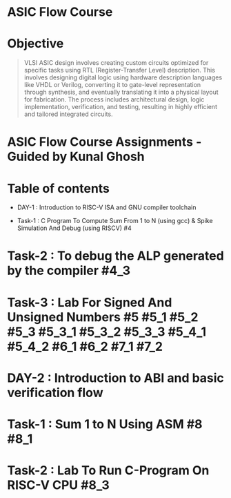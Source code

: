# ASIC Flow Course
# Objective 
> VLSI ASIC design involves creating custom circuits optimized for specific tasks using RTL (Register-Transfer Level) description. This involves designing digital logic using hardware description languages like VHDL or Verilog, converting it to gate-level representation through synthesis, and eventually translating it into a physical layout for fabrication. The process includes architectural design, logic implementation, verification, and testing, resulting in highly efficient and tailored integrated circuits.

# ASIC Flow Course Assignments - Guided by Kunal Ghosh
# Table of contents
+ DAY-1 : Introduction to RISC-V ISA and GNU compiler toolchain
- Task-1 : C Program To Compute Sum From 1 to N (using gcc) & Spike Simulation And Debug (using RISCV) #4

# Task-2 : To debug the ALP generated by the compiler #4_3

# Task-3 : Lab For Signed And Unsigned Numbers #5 #5_1 #5_2 #5_3 #5_3_1 #5_3_2 #5_3_3 #5_4_1 #5_4_2 #6_1 #6_2 #7_1 #7_2

# DAY-2 : Introduction to ABI and basic verification flow

# Task-1 : Sum 1 to N Using ASM #8 #8_1

# Task-2 : Lab To Run C-Program On RISC-V CPU #8_3
